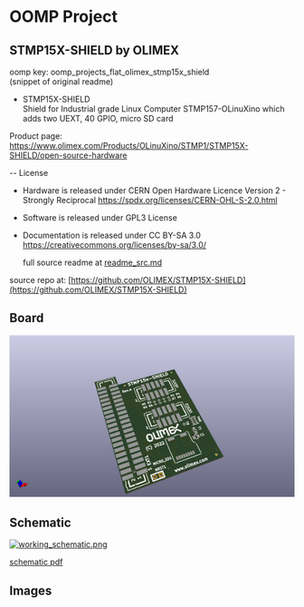 # OOMP Project  
## STMP15X-SHIELD  by OLIMEX  
  
oomp key: oomp_projects_flat_olimex_stmp15x_shield  
(snippet of original readme)  
  
- STMP15X-SHIELD  
Shield for Industrial grade Linux Computer STMP157-OLinuXino which adds two UEXT, 40 GPIO, micro SD card  
  
  
Product page: https://www.olimex.com/Products/OLinuXino/STMP1/STMP15X-SHIELD/open-source-hardware  
  
-- License  
* Hardware is released under CERN Open Hardware Licence Version 2 - Strongly Reciprocal https://spdx.org/licenses/CERN-OHL-S-2.0.html  
* Software is released under GPL3 License  
* Documentation is released under CC BY-SA 3.0 https://creativecommons.org/licenses/by-sa/3.0/  
  
  
  
  full source readme at [readme_src.md](readme_src.md)  
  
source repo at: [https://github.com/OLIMEX/STMP15X-SHIELD](https://github.com/OLIMEX/STMP15X-SHIELD)  
## Board  
  
[![working_3d.png](working_3d_600.png)](working_3d.png)  
## Schematic  
  
[![working_schematic.png](working_schematic_600.png)](working_schematic.png)  
  
[schematic pdf](working_schematic.pdf)  
## Images  
